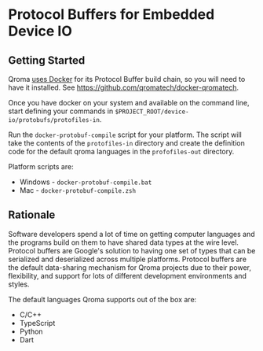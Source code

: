 # Protocol Buffers for Embedded Device IO

## Getting Started

Qroma [uses Docker](https://www.docker.com/get-started/) for its Protocol Buffer build chain, so you will need to have it installed. See https://github.com/qromatech/docker-qromatech.

Once you have docker on your system and available on the command line, start defining your commands in `$PROJECT_ROOT/device-io/protobufs/protofiles-in`.

Run the `docker-protobuf-compile` script for your platform. The script will take the contents of the `protofiles-in` directory and create the definition code for the default qroma languages in the `profofiles-out` directory.

Platform scripts are:
* Windows - `docker-protobuf-compile.bat`
* Mac - `docker-protobuf-compile.zsh`

## Rationale

Software developers spend a lot of time on getting computer languages and the programs build on them to have shared data types at the wire level. Protocol buffers are Google's solution to having one set of types that can be serialized and deserialized across multiple platforms. Protocol buffers are the default data-sharing mechanism for Qroma projects due to their power, flexibility, and support for lots of different development environments and styles.

The default languages Qroma supports out of the box are:
* C/C++
* TypeScript
* Python
* Dart

